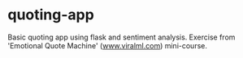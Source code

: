 # quoting-app
Basic quoting app using flask and sentiment analysis. 
Exercise from 'Emotional Quote Machine' (www.viralml.com) mini-course.
